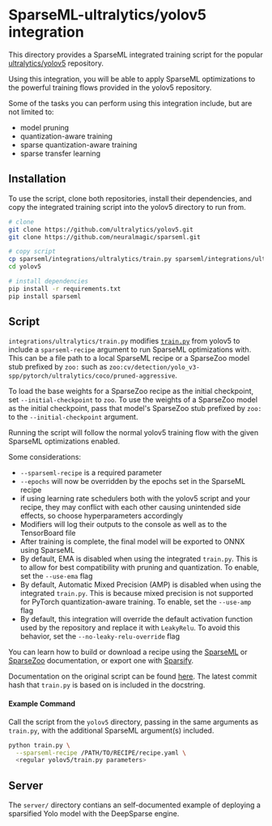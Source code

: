 <!--
Copyright (c) 2021 - present / Neuralmagic, Inc. All Rights Reserved.

Licensed under the Apache License, Version 2.0 (the "License");
you may not use this file except in compliance with the License.
You may obtain a copy of the License at

   http://www.apache.org/licenses/LICENSE-2.0

Unless required by applicable law or agreed to in writing,
software distributed under the License is distributed on an "AS IS" BASIS,
WITHOUT WARRANTIES OR CONDITIONS OF ANY KIND, either express or implied.
See the License for the specific language governing permissions and
limitations under the License.
-->

# SparseML-ultralytics/yolov5 integration
This directory provides a SparseML integrated training script for the popular
[ultralytics/yolov5](https://github.com/ultralytics/yolov5)
repository.

Using this integration, you will be able to apply SparseML optimizations
to the powerful training flows provided in the yolov5 repository.

Some of the tasks you can perform using this integration include, but are not limited to:
* model pruning
* quantization-aware training
* sparse quantization-aware training
* sparse transfer learning

## Installation
To use the script, clone both repositories, install their dependencies,
and copy the integrated training script into the yolov5 directory to run from.

```bash
# clone
git clone https://github.com/ultralytics/yolov5.git
git clone https://github.com/neuralmagic/sparseml.git

# copy script
cp sparseml/integrations/ultralytics/train.py sparseml/integrations/ultralytics/test.py yolov5
cd yolov5

# install dependencies
pip install -r requirements.txt
pip install sparseml
```


## Script
`integrations/ultralytics/train.py` modifies
[`train.py`](https://github.com/ultralytics/yolov5/blob/master/train.py)
from yolov5 to include a `sparseml-recipe` argument
to run SparseML optimizations with.  This can be a file path to a local
SparseML recipe or a SparseZoo model stub prefixed by `zoo:` such as
`zoo:cv/detection/yolo_v3-spp/pytorch/ultralytics/coco/pruned-aggressive`.

To load the base weights for a SparseZoo recipe as the initial checkpoint, set
`--initial-checkpoint` to `zoo`.  To use the weights of a SparseZoo model as the
initial checkpoint, pass that model's SparseZoo stub prefixed by `zoo:` to the
`--initial-checkpoint` argument.

Running the script will
follow the normal yolov5 training flow with the given SparseML optimizations enabled.

Some considerations:

* `--sparseml-recipe` is a required parameter
* `--epochs` will now be overridden by the epochs set in the SparseML recipe
* if using learning rate schedulers both with the yolov5 script and your recipe, they
may conflict with each other causing unintended side effects, so choose
hyperparameters accordingly
* Modifiers will log their outputs to the console as well as to the TensorBoard file
* After training is complete, the final model will be exported to ONNX using SparseML
* By default, EMA is disabled when using the integrated `train.py`. This is to allow
for best compatibility with pruning and quantization.  To enable, set the `--use-ema`
flag
* By default, Automatic Mixed Precision (AMP) is disabled when using the integrated
`train.py`. This is because mixed precision is not supported for PyTorch
quantization-aware training.  To enable, set the `--use-amp` flag
* By default, this integration will override the default activation function used by
the repository and replace it with `LeakyRelu`. To avoid this behavior, set the
`--no-leaky-relu-override` flag

You can learn how to build or download a recipe using the
[SparseML](https://github.com/neuralmagic/sparseml)
or [SparseZoo](https://github.com/neuralmagic/sparsezoo)
documentation, or export one with [Sparsify](https://github.com/neuralmagic/sparsify).

Documentation on the original script can be found
[here](https://github.com/ultralytics/yolov5).
The latest commit hash that `train.py` is based on is included in the docstring.


#### Example Command
Call the script from the `yolov5` directory, passing in the same arguments as
`train.py`, with the additional SparseML argument(s) included.
```bash
python train.py \
  --sparseml-recipe /PATH/TO/RECIPE/recipe.yaml \
  <regular yolov5/train.py parameters>
```  


## Server
The `server/` directory contians an self-documented example of deploying a sparsified
Yolo model with the DeepSparse engine.
